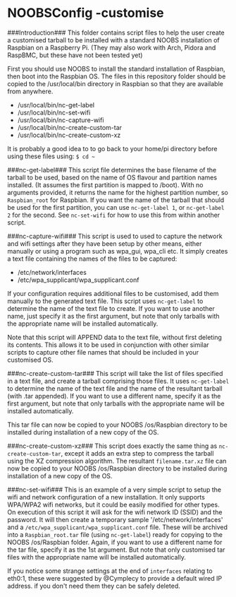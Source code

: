 NOOBSConfig -customise
===========

###Introduction###
This folder contains script files to help the user create a customised tarball to be installed with a standard NOOBS installation of Raspbian on a Raspberry Pi.
(They may also work with Arch, Pidora and RaspBMC, but these have not been tested yet)

First you should use NOOBS to install the standard installation of Raspbian, then boot into the Raspbian OS.
The files in this repository folder should be copied to the /usr/local/bin directory in Raspbian so that they are available from anywhere.

* /usr/local/bin/nc-get-label
* /usr/local/bin/nc-set-wifi
* /usr/local/bin/nc-capture-wifi
* /usr/local/bin/nc-create-custom-tar
* /usr/local/bin/nc-create-custom-xz

It is probably a good idea to to go back to your home/pi directory before using these files using:
`$ cd ~`

###nc-get-label###
This script file determines the base filename of the tarball to be used, based on the name of OS flavour and partition names installed.
(It assumes the first partition is mapped to /boot).
With no arguments provided, it returns the name for the highest partition number, so `Raspbian_root` for Raspbian.
If you want the name of the tarball that should be used for the first partition, you can use `nc-get-label 1`, or `nc-get-label 2` for the second.
See `nc-set-wifi` for how to use this from within another script.

###nc-capture-wifi###
This script is used to used to capture the network and wifi settings after they have been setup by other means, either manually or using a program such as wpa_gui, wpa_cli etc.
It simply creates a text file containing the names of the files to be captured:
* /etc/network/interfaces
* /etc/wpa_supplicant/wpa_supplicant.conf

If your configuration requires additional files to be customised, add them manually to the generated text file.
This script uses `nc-get-label` to determine the name of the text file to create. If you want to use another name, just specify it as the first argument, but note that only tarballs with the appropriate name will be installed automatically.

Note that this script will APPEND data to the text file, without first deleting its contents. This allows it to be used in conjunction with other similar scripts to capture other file names that should be included in your customised OS.

###nc-create-custom-tar###
This script will take the list of files specified in a text file, and create a tarball comprising those files.
It uses `nc-get-label` to determine the name of the text file and the name of the resultant tarball (with .tar appended). If you want to use a different name, specify it as the first argument, but note that only tarballs with the appropriate name will be installed automatically.

This tar file can now be copied to your NOOBS /os/Raspbian directory to be installed during installation of a new copy of the OS.

###nc-create-custom-xz###
This script does exactly the same thing as `nc-create-custom-tar`, except it adds an extra step to compress the tarball using the XZ compression algorithm.
The resultant `filename.tar.xz` file can now be copied to your NOOBS /os/Raspbian directory to be installed during installation of a new copy of the OS.

###nc-set-wifi###
This is an example of a very simple script to setup the wifi and network configuration of a new installation.
It only supports WPA/WPA2 wifi networks, but it could be easily modified for other types.
On execution of this script it will ask for the wifi network ID (SSID) and the password. It will then create a temporary sample '/etc/network/interfaces' and a `/etc/wpa_supplicant/wpa_supplicant.conf` file. These will be archived into a `Raspbian_root.tar` file (using `nc-get-label`) ready for copying to the NOOBS /os/Raspbian folder.
Again, if you want to use a different name for the tar file, specify it as the 1st argument. But note that only customised tar files with the appropriate name will be installed automatically.

If you notice some strange settings at the end of `interfaces` relating to eth0:1, these were suggested by @Cymplecy to provide a default wired IP address. if you don't need them they can be safely deleted.